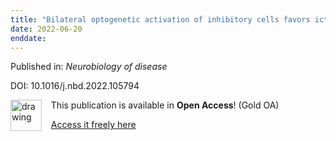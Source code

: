 ```yaml
---
title: "Bilateral optogenetic activation of inhibitory cells favors ictogenesis."
date: 2022-06-20
enddate:
---
```


Published in: *Neurobiology of disease*

DOI: 10.1016/j.nbd.2022.105794

<img src="https://upload.wikimedia.org/wikipedia/commons/thumb/7/77/Open_Access_logo_PLoS_transparent.svg/800px-Open_Access_logo_PLoS_transparent.svg.png" alt="drawing" width="50" align="left"/> &nbsp;&nbsp;&nbsp;This publication is available in **Open Access**! (Gold OA)

&nbsp;&nbsp;&nbsp;[Access it freely here](https://doi.org/10.1016/j.nbd.2022.105794
)

